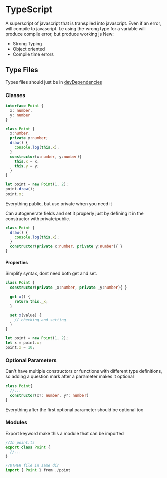# TypeScript
A superscript of javascript that is transpiled into javascript. Even if an error, will compile to javascript. I.e using the wrong type for a variable will produce compile error, but produce working js
New:

* Strong Typing
* Object oriented
* Compile time errors

## Type Files

Types files should just be in [devDependencies](https://stackoverflow.com/questions/45176661/how-do-i-decide-whether-types-goes-into-dependencies-or-devdependencies)



### Classes
```ts
interface Point {
  x: number,
  y: number
}

class Point {
  x:number;
  private y:number;
  draw() {
    console.log(this.x);
  }
  constructor(x:number, y:number){
    this.x = x;
    this.y = y;
  }
}

let point = new Point(1, 2);
point.draw();
point.x;
```
Everything public, but use private when you need it

Can autogenerate fields and set it properly just by defining it in the constructor with private/public.  
```ts
class Point {
  draw() {
    console.log(this.x);
  }
  constructor(private x:number, private y:number){ }
}
```


#### Properties
Simplify syntax, dont need both get and set.
```ts
class Point {
  constructor(private _x:number, private _y:number){ }

  get x() {
    return this._x;
  }

  set x(value) {
    // checking and setting
  }
}

let point = new Point(1, 2);
let x = point.x;
point.x = 10;
```


### Optional Parameters
Can't have multiple constructors or functions with different type definitions, so adding a question mark after a parameter makes it optional

```ts
class Point{
  //...
  constructor(x?: number, y?: number)
}
```

Everything after the first optional parameter should be optional too

### Modules
Export keyword make this a module that can be imported

```ts
//In point.ts
export class Point {
  //...
}

//OTHER file in same dir
import { Point } from ./point
```

